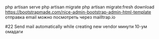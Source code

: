 php artisan serve
php artisan migrate
php artisan migrate:fresh
download https://bootstrapmade.com/nice-admin-bootstrap-admin-html-template
отправка email можно посмотреть через mailltrap.io

#22 Send mail automatically while creating new vendor минути 10-ум омадаги
